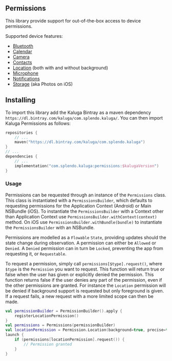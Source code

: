 ## Permissions

This library provide support for out-of-the-box access to device permissions.

Supported device features:
 - [Bluetooth](#bluetoothPermission)
 - [Calendar](#calendarPermission)
 - [Camera](#cameraPermission)
 - [Contacts](#contactsPermission)
 - [Location](#locationPermission) (both with and without background)
 - [Microphone](#microphonePermission)
 - [Notifications](#notificationsPermission)
 - [Storage](#storagePermission) (aka Photos on iOS)

 ## Installing
 To import this library add the Kaluga Bintray as a maven dependency `https://dl.bintray.com/kaluga/com.splendo.kaluga/`. You can then import Kaluga Permissions as follows:

 ```kotlin
 repositories {
     // ...
     maven("https://dl.bintray.com/kaluga/com.splendo.kaluga")
 }
 // ...
 dependencies {
     // ...
     implementation("com.splendo.kaluga:permissions:$kalugaVersion")
 }
 ```

### Usage
Permissions can be requested through an instance of the `Permissions` class. This class is instantiated with a `PermissionsBuilder`, which defaults to requesting permissions for the Application Context (Android) or Main NSBundle (iOS). 
To instantiate the `PermissionsBuilder` with a Context other than Application Context use `PermissionsBuilder.withContext(context)` method. On iOS use `PermissionsBuilder.withBundle(bundle)` to instantiate the `PermissionsBuilder` with an NSBundle.

Permissions are modelled as a `Flowable` `State`, providing updates should the state change during observation. A permission can either be `Allowed` or `Denied`. A `Denied` permission can in turn be `Locked`, preventing the app from requesting it, or `Requestable`.

To request a permission, simply call `permissions[$type].request()`, where `$type` is the `Permission` you want to request.
This function will return true or false when the user has given or explicitly denied the permission.
This function returns false if the user denies any part of the permission, even if the other permissions are granted.
For instance the `Location` permission will be denied if background support is requested but only foreground is given.
If a request fails, a new request with a more limited scope can then be made.

```kotlin
val permissionBuilder = PermissionBuilder().apply {
    registerLocationPermission()
}
val permissions = Permissions(permissionBuilder)
val locationPermission = Permission.Location(background=true, precise=true)
launch {
    if (permissions[locationPermission].request()) {
        // Permission granted
    }
}
```